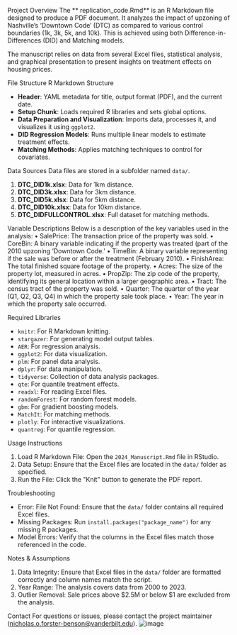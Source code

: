 Project Overview
The ** replication_code.Rmd** is an R Markdown file designed to produce a PDF document. It analyzes the impact of upzoning of Nashville’s ‘Downtown Code’ (DTC) as compared to various control boundaries (1k, 3k, 5k, and 10k). This is achieved using both Difference-in-Differences (DID) and Matching models.

The manuscript relies on data from several Excel files, statistical analysis, and graphical presentation to present insights on treatment effects on housing prices.

 
File Structure
R Markdown Structure
- **Header**: YAML metadata for title, output format (PDF), and the current date.
- **Setup Chunk**: Loads required R libraries and sets global options.
- **Data Preparation and Visualization**: Imports data, processes it, and visualizes it using `ggplot2`.
- **DID Regression Models**: Runs multiple linear models to estimate treatment effects.
- **Matching Methods**: Applies matching techniques to control for covariates.

Data Sources
Data files are stored in a subfolder named `data/`.

1. **DTC_DID1k.xlsx**: Data for 1km distance.
2. **DTC_DID3k.xlsx**: Data for 3km distance.
3. **DTC_DID5k.xlsx**: Data for 5km distance.
4. **DTC_DID10k.xlsx**: Data for 10km distance.
5. **DTC_DIDFULLCONTROL.xlsx**: Full dataset for matching methods.






 Variable Descriptions
Below is a description of the key variables used in the analysis:
•	SalePrice: The transaction price of the property was sold.
•	CoreBin: A binary variable indicating if the property was treated (part of the 2010 upzoning ‘Downtown Code.’
•	TimeBin: A binary variable representing if the sale was before or after the treatment (February 2010).
•	FinishArea: The total finished square footage of the property.
•	Acres: The size of the property lot, measured in acres.
•	PropZip: The zip code of the property, identifying its general location within a larger geographic area.
•	Tract: The census tract of the property was sold.
•	Quarter: The quarter of the year (Q1, Q2, Q3, Q4) in which the property sale took place.
•	Year: The year in which the property sale occurred.
 
Required Libraries

- `knitr`: For R Markdown knitting.
- `stargazer`: For generating model output tables.
- `AER`: For regression analysis.
- `ggplot2`: For data visualization.
- `plm`: For panel data analysis.
- `dplyr`: For data manipulation.
- `tidyverse`: Collection of data analysis packages.
- `qte`: For quantile treatment effects.
- `readxl`: For reading Excel files.
- `randomForest`: For random forest models.
- `gbm`: For gradient boosting models.
- `MatchIt`: For matching methods.
- `plotly`: For interactive visualizations.
- `quantreg`: For quantile regression.


 Usage Instructions
1. Load R Markdown File: Open the `2024_Manuscript.Rmd` file in RStudio.
2. Data Setup: Ensure that the Excel files are located in the `data/` folder as specified.
3. Run the File: Click the "Knit" button to generate the PDF report.
 
Troubleshooting
- Error: File Not Found: Ensure that the `data/` folder contains all required Excel files.
- Missing Packages: Run `install.packages("package_name")` for any missing R packages.
- Model Errors: Verify that the columns in the Excel files match those referenced in the code.
 
Notes & Assumptions
1. Data Integrity: Ensure that Excel files in the `data/` folder are formatted correctly and column names match the script.
2. Year Range: The analysis covers data from 2000 to 2023.
3. Outlier Removal: Sale prices above $2.5M or below $1 are excluded from the analysis.
 

Contact
For questions or issues, please contact the project maintainer 
(nicholas.o.forster-benson@vanderbilt.edu).
![image](https://github.com/user-attachments/assets/6bfec919-fc35-4b7d-88d5-d512882b6c5f)
